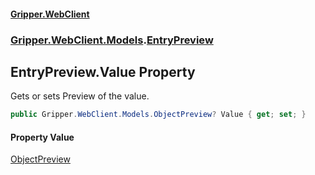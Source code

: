 #### [Gripper.WebClient](index 'index')
### [Gripper.WebClient.Models](Gripper_WebClient_Models 'Gripper.WebClient.Models').[EntryPreview](Gripper_WebClient_Models_EntryPreview 'Gripper.WebClient.Models.EntryPreview')
## EntryPreview.Value Property
Gets or sets Preview of the value.  
```csharp
public Gripper.WebClient.Models.ObjectPreview? Value { get; set; }
```
#### Property Value
[ObjectPreview](Gripper_WebClient_Models_ObjectPreview 'Gripper.WebClient.Models.ObjectPreview')
